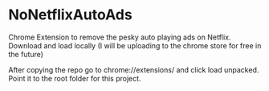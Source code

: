# NoNetflixAutoAds

Chrome Extension to remove the pesky auto playing ads on Netflix. Download and load locally (I will be uploading to the chrome store for free in the future)

After copying the repo go to chrome://extensions/ and click load unpacked. Point it to the root folder for this project.
